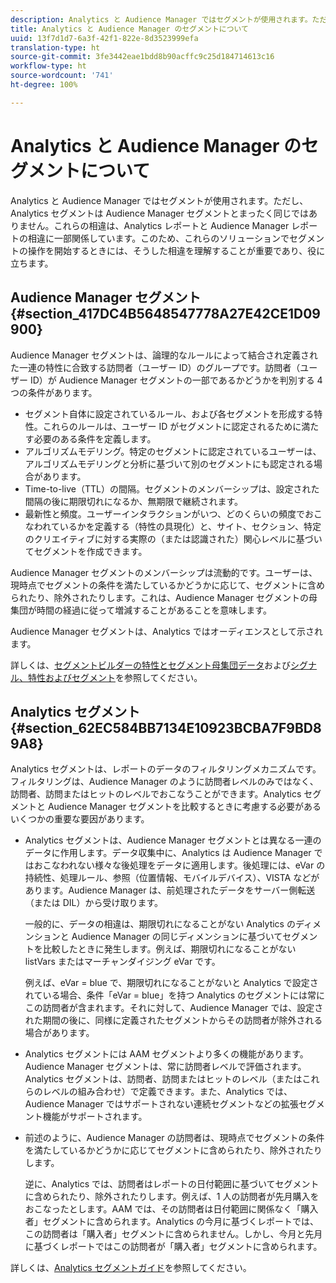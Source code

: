```yaml
---
description: Analytics と Audience Manager ではセグメントが使用されます。ただし、Analytics セグメントは Audience Manager セグメントとまったく同じではありません。これらの相違は、Analytics レポートと Audience Manager レポートの相違に一部関係しています。このため、これらのソリューションでセグメントの操作を開始するときには、そうした相違を理解することが重要であり、役に立ちます。
title: Analytics と Audience Manager のセグメントについて
uuid: 13f7d1d7-6a3f-42f1-822e-8d3523999efa
translation-type: ht
source-git-commit: 3fe3442eae1bdd8b90acffc9c25d184714613c16
workflow-type: ht
source-wordcount: '741'
ht-degree: 100%

---
```



# Analytics と Audience Manager のセグメントについて

Analytics と Audience Manager ではセグメントが使用されます。ただし、Analytics セグメントは Audience Manager セグメントとまったく同じではありません。これらの相違は、Analytics レポートと Audience Manager レポートの相違に一部関係しています。このため、これらのソリューションでセグメントの操作を開始するときには、そうした相違を理解することが重要であり、役に立ちます。

## Audience Manager セグメント {#section_417DC4B5648547778A27E42CE1D09900}

Audience Manager セグメントは、論理的なルールによって結合され定義された一連の特性に合致する訪問者（ユーザー ID）のグループです。訪問者（ユーザー ID）が Audience Manager セグメントの一部であるかどうかを判別する 4 つの条件があります。

* セグメント自体に設定されているルール、および各セグメントを形成する特性。これらのルールは、ユーザー ID がセグメントに認定されるために満たす必要のある条件を定義します。
* アルゴリズムモデリング。特定のセグメントに認定されているユーザーは、アルゴリズムモデリングと分析に基づいて別のセグメントにも認定される場合があります。
* Time-to-live（TTL）の間隔。セグメントのメンバーシップは、設定された間隔の後に期限切れになるか、無期限で継続されます。
* 最新性と頻度。ユーザーインタラクションがいつ、どのくらいの頻度でおこなわれているかを定義する（特性の具現化）と、サイト、セクション、特定のクリエイティブに対する実際の（または認識された）関心レベルに基づいてセグメントを作成できます。

Audience Manager セグメントのメンバーシップは流動的です。ユーザーは、現時点でセグメントの条件を満たしているかどうかに応じて、セグメントに含められたり、除外されたりします。これは、Audience Manager セグメントの母集団が時間の経過に従って増減することがあることを意味します。

Audience Manager セグメントは、Analytics ではオーディエンスとして示されます。

詳しくは、[セグメントビルダーの特性とセグメント母集団データ](https://docs.adobe.com/content/help/ja-JP/audience-manager/user-guide/features/segments/segment-builder-data.html)および[シグナル、特性およびセグメント](https://docs.adobe.com/content/help/ja-JP/audience-manager/user-guide/reference/signal-trait-segment.html)を参照してください。

## Analytics セグメント {#section_62EC584BB7134E10923BCBA7F9BD89A8}

Analytics セグメントは、レポートのデータのフィルタリングメカニズムです。フィルタリングは、Audience Manager のように訪問者レベルのみではなく、訪問者、訪問またはヒットのレベルでおこなうことができます。Analytics セグメントと Audience Manager セグメントを比較するときに考慮する必要があるいくつかの重要な要因があります。

* Analytics セグメントは、Audience Manager セグメントとは異なる一連のデータに作用します。データ収集中に、Analytics は Audience Manager ではおこなわれない様々な後処理をデータに適用します。後処理には、eVar の持続性、処理ルール、参照（位置情報、モバイルデバイス）、VISTA などがあります。Audience Manager は、前処理されたデータをサーバー側転送（または DIL）から受け取ります。

   一般的に、データの相違は、期限切れになることがない Analytics のディメンションと Audience Manager の同じディメンションに基づいてセグメントを比較したときに発生します。例えば、期限切れになることがない listVars またはマーチャンダイジング eVar です。

   例えば、eVar = blue で、期限切れになることがないと Analytics で設定されている場合、条件「eVar = blue」を持つ Analytics のセグメントには常にこの訪問者が含まれます。それに対して、Audience Manager では、設定された期間の後に、同様に定義されたセグメントからその訪問者が除外される場合があります。

* Analytics セグメントには AAM セグメントより多くの機能があります。Audience Manager セグメントは、常に訪問者レベルで評価されます。Analytics セグメントは、訪問者、訪問またはヒットのレベル（またはこれらのレベルの組み合わせ）で定義できます。また、Analytics では、Audience Manager ではサポートされない連続セグメントなどの拡張セグメント機能がサポートされます。
* 前述のように、Audience Manager の訪問者は、現時点でセグメントの条件を満たしているかどうかに応じてセグメントに含められたり、除外されたりします。

   逆に、Analytics では、訪問者はレポートの日付範囲に基づいてセグメントに含められたり、除外されたりします。例えば、1 人の訪問者が先月購入をおこなったとします。AAM では、その訪問者は日付範囲に関係なく「購入者」セグメントに含められます。Analytics の今月に基づくレポートでは、この訪問者は「購入者」セグメントに含められません。しかし、今月と先月に基づくレポートではこの訪問者が「購入者」セグメントに含められます。

詳しくは、[Analytics セグメントガイド](https://docs.adobe.com/content/help/ja-JP/analytics/components/segmentation/seg-home.html)を参照してください。
